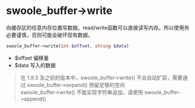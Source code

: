 # swoole_buffer->write

向缓存区的任意内存位置写数据。read/write函数可以直接读写内存。所以使用务必要谨慎，否则可能会破坏现有数据。

```php
swoole_buffer->write(int $offset, string $data)
```

* $offset 偏移量
* $data 写入的数据

> 在 1.9.3 及之前的版本中，swoole_buffer->write() 不会自动扩容，需要通过 swoole_buffer->expand() 预留足够的空间  
> swoole_buffer->write() 不能实现字符串追加，请使用 swoole_buffer->append()
